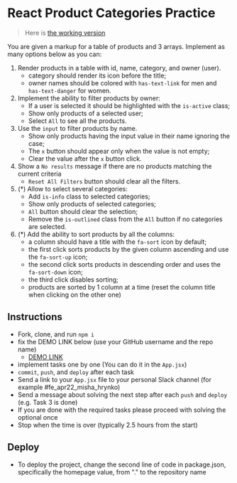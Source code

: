# React Product Categories Practice

> Here is [the working version](https://mate-academy.github.io/react_product-categories-practice/)

You are given a markup for a table of products and 3 arrays.
Implement as many options below as you can:

1. Render products in a table with id, name, category, and owner (user).
    - category should render its icon before the title;
    - owner names should be colored with `has-text-link` for men and `has-text-danger` for women.
1. Implement the ability to filter products by owner:
    - If a user is selected it should be highlighted with the `is-active` class;
    - Show only products of a selected user;
    - Select `All` to see all the products.
1. Use the `input` to filter products by name.
    - Show only products having the input value in their name ignoring the case;
    - The `x` button should appear only when the value is not empty;
    - Clear the value after the `x` button click.
1. Show a `No results` message if there are no products matching the current criteria
    - `Reset All Filters` button should clear all the filters.
1. (*) Allow to select several categories:
    - Add `is-info` class to selected categories;
    - Show only products of selected categories;
    - `All` button should clear the selection;
    - Remove the `is-outlined` class from the `All` button if no categories are selected.
1. (*) Add the ability to sort products by all the columns:
    - a column should have a title with the `fa-sort` icon by default;
    - the first click sorts products by the given column ascending and use the `fa-sort-up` icon;
    - the second click sorts products in descending order and uses the `fa-sort-down` icon;
    - the third click disables sorting;
    - products are sorted by 1 column at a time (reset the column title when clicking on the other one)

## Instructions
- Fork, clone, and run `npm i`
- fix the DEMO LINK below (use your GitHub username and the repo name)
  - [DEMO LINK](https://pshy4ok.github.io/<your-repo-name>)
- implement tasks one by one (You can do it in the `App.jsx`)
- `commit`, `push`, and `deploy` after each task
- Send a link to your `App.jsx` file to your personal Slack channel (for example #fe_apr22_misha_hrynko)
- Send a message about solving the next step after each `push` and `deploy` (e.g. Task 3 is done)
- If you are done with the required tasks please proceed with solving the optional once
- Stop when the time is over (typically 2.5 hours from the start)

## Deploy
- To deploy the project, change the second line of code in package.json, specifically the homepage value, from "." to the repository name
